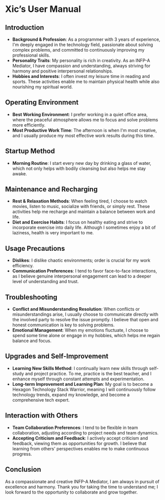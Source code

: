 # Xic’s User Manual
## Introduction
- **Background & Profession**: As a programmer with 3 years of experience, I'm deeply engaged in the technology field, passionate about solving complex problems, and committed to continuously improving my professional skills.
- **Personality Traits**: My personality is rich in creativity. As an INFP-A Mediator, I have compassion and understanding, always striving for harmony and positive interpersonal relationships.
- **Hobbies and Interests**: I often invest my leisure time in reading and sports. These activities enable me to maintain physical health while also nourishing my spiritual world.

## Operating Environment
- **Best Working Environment**: I prefer working in a quiet office area, where the peaceful atmosphere allows me to focus and solve problems more efficiently.
- **Most Productive Work Time**: The afternoon is when I'm most creative, and I usually produce my most effective work results during this time.

## Startup Method
- **Morning Routine**: I start every new day by drinking a glass of water, which not only helps with bodily cleansing but also helps me stay awake.

## Maintenance and Recharging
- **Rest & Relaxation Methods**: When feeling tired, I choose to watch movies, listen to music, socialize with friends, or simply rest. These activities help me recharge and maintain a balance between work and life.
- **Diet and Exercise Habits**: I focus on healthy eating and strive to incorporate exercise into daily life. Although I sometimes enjoy a bit of laziness, health is very important to me.

## Usage Precautions
- **Dislikes**: I dislike chaotic environments; order is crucial for my work efficiency.
- **Communication Preferences**: I tend to favor face-to-face interactions, as I believe genuine interpersonal engagement can lead to a deeper level of understanding and trust.

## Troubleshooting
- **Conflict and Misunderstanding Resolution**: When conflicts or misunderstandings arise, I usually choose to communicate directly with the involved party to resolve the issue promptly. I believe that open and honest communication is key to solving problems.
- **Emotional Management**: When my emotions fluctuate, I choose to spend some time alone or engage in my hobbies, which helps me regain balance and focus.

## Upgrades and Self-Improvement
- **Learning New Skills Method**: I continually learn new skills through self-study and project practice. To me, practice is the best teacher, and I enhance myself through constant attempts and experimentation.
- **Long-term Improvement and Learning Plan**: My goal is to become a Hexagon Technology Stack Warrior, meaning I will continuously follow technology trends, expand my knowledge, and become a comprehensive tech expert.

## Interaction with Others
- **Team Collaboration Preferences**: I tend to be flexible in team collaboration, adjusting according to project needs and team dynamics.
- **Accepting Criticism and Feedback**: I actively accept criticism and feedback, viewing them as opportunities for growth. I believe that learning from others' perspectives enables me to make continuous progress.

## Conclusion
As a compassionate and creative INFP-A Mediator, I am always in pursuit of excellence and harmony.
Thank you for taking the time to understand me; I look forward to the opportunity to collaborate and grow together.
